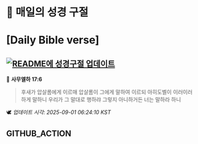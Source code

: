 # 🙏 매일의 성경 구절
# [Daily Bible verse]
## [![README에 성경구절 업데이트](https://github.com/DONGSUKA/first_test/actions/workflows/update-readme-bible.yml/badge.svg)](https://github.com/DONGSUKA/first_test/actions/workflows/update-readme-bible.yml)
<!-- START_BIBLE_VERSE -->
📖 **사무엘하 17:6**
> 후새가 압살롬에게 이르매 압살롬이 그에게 말하여 이르되 아히도벨이 이러이러하게 말하니 우리가 그 말대로 행하랴 그렇지 아니하거든 너는 말하라 하니

🕊️ _업데이트 시각: 2025-09-01 06:24:10 KST_
  <!-- END_BIBLE_VERSE -->
## GITHUB_ACTION
